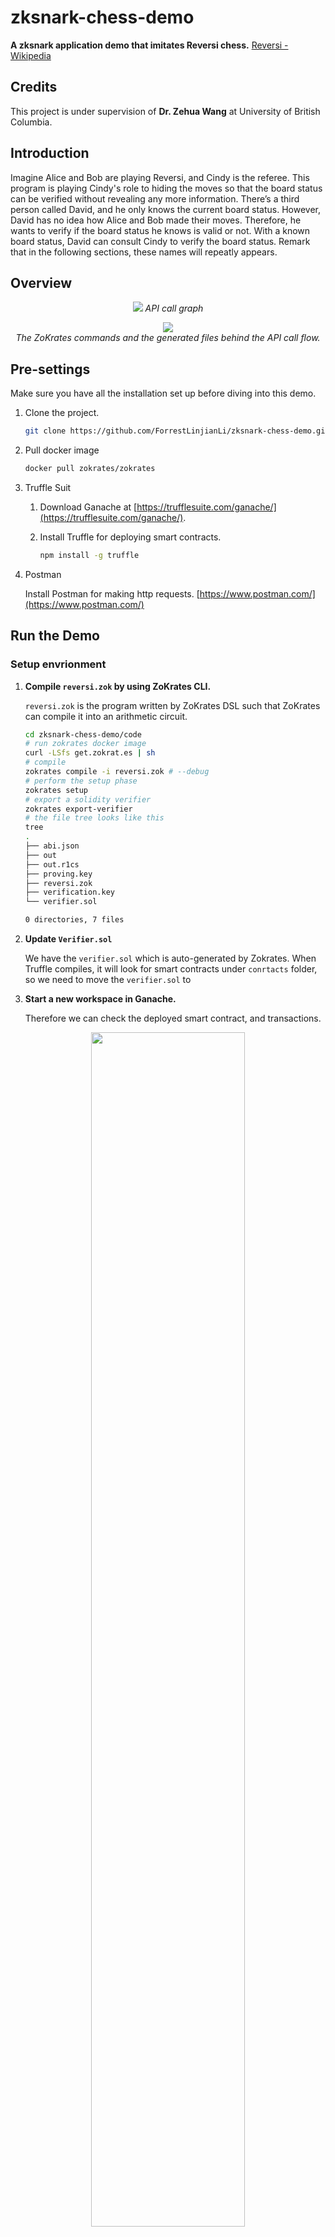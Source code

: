 # zksnark-chess-demo

**A zksnark application demo that imitates Reversi chess.** [Reversi - Wikipedia](https://en.wikipedia.org/wiki/Reversi)

## Credits
This project is under supervision of **Dr. Zehua Wang** at University of British Columbia. 

## Introduction

Imagine Alice and Bob are playing Reversi, and Cindy is the referee. This program is playing Cindy's role to hiding the moves so that the board status can be verified without revealing any more information. There’s a third person called David, and he only knows the current board status. However, David has no idea how Alice and Bob made their moves. Therefore, he wants to verify if the board status he knows is valid or not. With a known board status, David can consult Cindy to verify the board status. Remark that in the following sections, these names will repeatly appears. 

## Overview

<p align="center">
    <img src="./images/API_call_graph.png">
    <em>API call graph</em>
</p>

<p align="center">
    <img src="./images/zokrates_command.png">
<br>    
<em> The ZoKrates commands and the generated files behind the API call flow. </em>
</p>

## Pre-settings

Make sure you have all the installation set up before diving into this demo.

1. Clone the project.
    
    ```bash
    git clone https://github.com/ForrestLinjianLi/zksnark-chess-demo.git
    ```
    
2. Pull docker image
    
    ```bash
    docker pull zokrates/zokrates
    ```
    
3. Truffle Suit
    1. Download Ganache at [https://trufflesuite.com/ganache/](https://trufflesuite.com/ganache/).
    2. Install Truffle for deploying smart contracts.
        
        ```bash
        npm install -g truffle
        ```
        
4. Postman
    
    Install Postman for making http requests. [https://www.postman.com/](https://www.postman.com/)
    

## Run the Demo

### Setup envrionment

1. **Compile `reversi.zok` by using ZoKrates CLI.** 
    
    `reversi.zok` is the program written by ZoKrates DSL such that ZoKrates can compile it into an arithmetic circuit. 
    
    ```bash
    cd zksnark-chess-demo/code
    # run zokrates docker image
    curl -LSfs get.zokrat.es | sh
    # compile
    zokrates compile -i reversi.zok # --debug
    # perform the setup phase
    zokrates setup
    # export a solidity verifier
    zokrates export-verifier
    # the file tree looks like this
    tree
    .
    ├── abi.json
    ├── out
    ├── out.r1cs
    ├── proving.key
    ├── reversi.zok
    ├── verification.key
    └── verifier.sol
    
    0 directories, 7 files
    ```
    
2. **Update `Verifier.sol`**
    
    We have the `verifier.sol` which is auto-generated by Zokrates. When Truffle compiles, it will look for smart contracts under `conrtacts` folder, so we need to move the `verifier.sol` to 
    
3. **Start a new workspace in Ganache.** 
    
    Therefore we can check the deployed smart contract, and transactions. 
    
<p align="center">
    <img width="70%" height="70%" src="./images/%25E6%2588%25AA%25E5%25B1%258F2022-08-17_%25E4%25B8%258B%25E5%258D%258810.19.17.png">
</p>
    
    Add project and select `truffle-config.js` in the project.
    
<p align="center">
    <img width="70%" height="70%" src="./images/%25E6%2588%25AA%25E5%25B1%258F2022-08-17_%25E4%25B8%258B%25E5%258D%258810.20.49.png">
    <img width="70%" height="70%" src="./images/%25E6%2588%25AA%25E5%25B1%258F2022-08-17_%25E4%25B8%258B%25E5%258D%258810.25.59.png">
</p>
     
4. **Deploy the smart contracts**
    
    ```bash
    truffle compile && truffle migrate
    ```
    
<p align="center">
    <img width="70%" height="70%" src="./images/%25E6%2588%25AA%25E5%25B1%258F2022-08-22_%25E4%25B8%258B%25E5%258D%25883.23.00.png">
</p>
    
    The Verifier smart contract is now deployed at  `0x30b385DDf61B809C33c96D3994285De5C6AD5BBA`.  
    
5. **Update the `app.py` configurations.** 
    
    After deploying the smart contracts, we now need to update the configurations.
    
    ```python
    transaction_from_addr = "0x8C564502972Cf16f94445d180FC1d968129Fd01c"
    cfg = {
        "network": "http://127.0.0.1:7545",
        "contract_addr": "0x30b385DDf61B809C33c96D3994285De5C6AD5BBA",
        "app_location": "/Users/lilinjian/PycharmProjects/zksnark-app-demo"
    }
    ```
    
    Here the `transaction_from_addr` can be any account in the Ganache test net.  
    
6. **Start the program**
    
    ```bash
    python3 app.py
    ```
    
<p align="center">
    <img width="70%" height="70%" src="./images/%25E6%2588%25AA%25E5%25B1%258F2022-08-22_%25E4%25B8%258B%25E5%258D%25883.34.16.png">
</p>
    

### Run demo

1. **Create digest**
    
    Starting from an empty board, where each position has three statuses where “0” means no piece is being placed, “1” means a black piece is being placed, and “2” means a white piece is being placed.
    
    ```bash
    [0, 0, 0, 0]
    [0, 0, 0, 0]
    [0, 0, 0, 0]
    [0, 0, 0, 0]
    ```
    
    Then, Alice placed a black piece at (0,0), and Bob placed a piece at (1,1). 
    
     After their moves, the board status become:
    
    ```bash
    [1, 0, 0, 0]
    [0, 2, 0, 0]
    [0, 0, 0, 0]
    [0, 0, 0, 0]
    ```
    
    However, David does not know what moves Alice and Bob had made. She only knows the updated board status. In order to call verifies to generate a proof, David needs to create a digest to send to Cindy. It basically converts the board status into a 32-bit integer. 
    
<p align="center">
    <img width="70%" height="70%" src="./images/%25E6%2588%25AA%25E5%25B1%258F2022-08-23_%25E4%25B8%258B%25E5%258D%25881.35.28.png">
</p>

1. **Generate proof**
    
    David can make a post request to `http://127.0.0.1:5000/proveit`. 
    
    ```json
    {
        "digest":"1075838976", 
        "moves": [0,0,1,1],
        "base": "0"
    }
    ```
    
    The digest is what David gets from Cindy. The moves are the coordinates where Alice and Bob placed their pieces. In this example, Alice placed a black piece at (0, 0), and Bob placed a White piece at (1, 1). And the base is the board status before making moves.
    
    This may take several minutes to generate the proof. If it takes too long and the POST request is expired, try an alternative way to generate the proof by zokrates CLI.
    
    ```bash
    # check which docker container is up and running
    docker container ls
    # enter the container by id
    docker exec -it 772c5c168c6a bash
    # cd into the mounted directory
    cd ZoKrates/target/debug/code
    # generate proof
    zokrates generate-proof
    ```
    
    Cindy now has generated the proof with the given digest, and the proving key which was generated when the `reversi.zok` was compiled and set up.  
    
2. **Verify**
    
    David can call the smart contract to further verify the returned proof by making a post request `http://127.0.0.1:5000/verify_local` with the content of `proof.key`
    
    ```json
    {
      "scheme": "g16",
      "curve": "bn128",
      "proof": {
        "a": [
          "0x22646a3e9e69356247247c8b607f7f55629887465550483d374e305e2f782334",
          "0x2214a22a568b27dd0049dbd564f7181d9a67426d972b3352425bdcb2fb31e70e"
        ],
        "b": [
          [
            "0x295abb6a1d9396c58e0fbe2bc136ae5697b2857eafaeef8841456f44e099621e",
            "0x11701397d19da8ae56fef8317e19516aec902c7f45e711ef641242c8edd3a381"
          ],
          [
            "0x08b8ef3eb645bda19cccc52851265caeee2aba3115dca9cb50281bd684502bbe",
            "0x1f5c09fcce1af32fc8023e5abb6a91f694565acc682c89f35de2508b694955c0"
          ]
        ],
        "c": [
          "0x0bc5e75389e3586f52dea0f2254c5d59db1fff1e9f13d41903e244878e663ecb",
          "0x2df006354741aa802637b3ad12549e31bd826640437788f0240e3eed3f140709"
        ]
      },
      "inputs": [
        "0x0000000000000000000000000000000000000000000000000000000040200000",
        "0x0000000000000000000000000000000000000000000000000000000040200000"
      ]
    }
    ```
    
<p align="center">
    <img width="70%" height="70%" src="./images/%25E6%2588%25AA%25E5%25B1%258F2022-08-23_%25E4%25B8%258B%25E5%258D%25887.18.04.png">
</p>
    
    Now the proving process has finished.
    

### Additional moves

Suppose for the next round, Alice placed a black piece at (2, 2), and Bob placed a white piece at (3, 3). The board status should be

```json
[1, 0, 0, 0]
[0, 2, 0, 0]
[0, 0, 1, 0]
[0, 0, 0, 2]

# after the update, the two white pieces on the diagonal should be replaced by black, thus

[1, 0, 0, 0]
[0, 1, 0, 0]
[0, 0, 1, 0]
[0, 0, 0, 2]
```

Given this board status, David wants to verify it. 

1. **Making digest**
    
    The digest David get is `1074791425`.
    
2. **Generate proof**
    
    The POST body is as follows. 
    
    ```json
    {
        "digest":"1074791425", 
        "moves": [2, 2, 3, 3],
        "base": "1075838976"
    }
    ```
    
3. **Verify**
    
    Verify with the generated proof.
    
    ```json
    {"scheme": "g16", "curve": "bn128", "proof": {"a":
    ["0x17739b933239587d1d7dac111eef7de986a1dfe0b3b637bee1e649eaada1b4f1",
    "0x0ee74433942b0d66513b8c817d944c3f1b455aa61c0ebe326643c2935db61989"], "b":
    [["0x27da16f7e91900d949d0029d63926b1d06d907cb5d42c7d9cb8121a9a885441b",
    "0x0d8dda90da85544aa195aaca31ac9c9437b8ac0a8d5ea88d65afa8533fe80b92"],
    ["0x2cbd733d38c1bd8b7506b3ba8c06018019c9546fb87b42e922a1b10da0eb15db",
    "0x298211a597801eb194ab2496b06b745d8f738b3d77630e70e4ca877d841b6621"]], "c":
    ["0x16a4e8b9684ba46180bf1dbaecb0ec47fd4df0908ce84945afc3ec2c02c00f84",
    "0x22150c779bfc9b572ec4569a5167d10f2787c689ce034051d2e6eb38e822c2f6"]}, "inputs":
    ["0x0000000000000000000000000000000000000000000000000000000040100402",
    "0x0000000000000000000000000000000000000000000000000000000040100402"]}
    ```
    
    The result should be
    
    ```json
    {"response": true}
    ```
    

## Assumptions of reversi.zok

1. For simplicity of `reversi.zok`, we assume that Alice and Bob make legal moves. For example, each piece must be placed at a position where at least one straight (horizontal, vertical, or diagonal) occupied line exists between placed pieced and other same-color pieces. 
    
    ~~![The next black piece should be placed in any of the grey grids. From: [https://en.wikipedia.org/wiki/Reversi](https://www.notion.so/df518cb0d1de467481e8751aac8cb7cf)](images/%25E6%2588%25AA%25E5%25B1%258F2022-08-23_%25E4%25B8%258B%25E5%258D%258810.52.23.png)~~
    
    The next black piece should be placed in any of the grey grids. From: [https://en.wikipedia.org/wiki/Reversi](https://www.notion.so/df518cb0d1de467481e8751aac8cb7cf)
    
2. Instead of an 8x8 uncheckered board, I make the demo based on a 4x4 board due to the limitation of ZoKrates. Now the number of constraints of the generated R1CS is 245,213. If we use an 8x8 board, the number of constraints can be around 900,000, and it will take an extremely long time to generate the proof.
